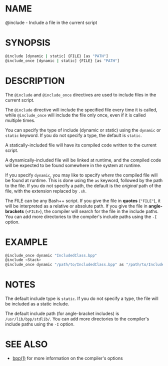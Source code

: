 # NAME

@include - Include a file in the current script

# SYNOPSIS

```bash
@include [dynamic | static] {FILE} [as "PATH"]
@include_once [dynamic | static] {FILE} [as "PATH"]
```

# DESCRIPTION

The `@include` and `@include_once` directives are used to include files in the current script.

The `@include` directive will include the specified file every time it is called, while `@include_once` will include the file only once, even if it is called multiple times.

You can specify the type of include (dynamic or static) using the `dynamic` or `static` keyword. If you do not specify a type, the default is `static`.

A statically-included file will have its compiled code written to the current script.

A dynamically-included file will be linked at runtime, and the compiled code will be expected to be found somewhere in the system at runtime.

If you specify `dynamic`, you may like to specify *where* the compiled file will be found at runtime. This is done using the `as` keyword, followed by the path to the file. If you do not specify a path, the default is the *original* path of the file, with the extension replaced by `.sh`.

The FILE can be any Bash++ script. If you give the file in **quotes** (`"FILE"`), it will be interpreted as a relative or absolute path. If you give the file in **angle-brackets** (`<FILE>`), the compiler will search for the file in the include paths. You can add more directories to the compiler's include paths using the `-I` option.

# EXAMPLE

```bash
@include_once dynamic "IncludedClass.bpp"
@include <Stack>
@include_once dynamic "/path/to/IncludedClass.bpp" as "/path/to/IncludedClass.sh"
```

# NOTES

The default include type is `static`. If you do not specify a type, the file will be included as a static include.

The default include path (for angle-bracket includes) is `/usr/lib/bpp/stdlib/`. You can add more directories to the compiler's include paths using the `-I` option.

# SEE ALSO

 - [bpp(1)](../compiler.md) for more information on the compiler's options
